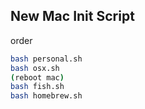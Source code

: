 ## New Mac Init Script

order

```bash
bash personal.sh
bash osx.sh
(reboot mac)
bash fish.sh
bash homebrew.sh
```
